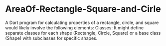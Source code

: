 # AreaOf-Rectangle-Square-and-Cirle
A Dart program for calculating properties of a rectangle, circle, and square would likely involve the following elements:  Classes:  It might define separate classes for each shape (Rectangle, Circle, Square) or a base class (Shape) with subclasses for specific shapes.
